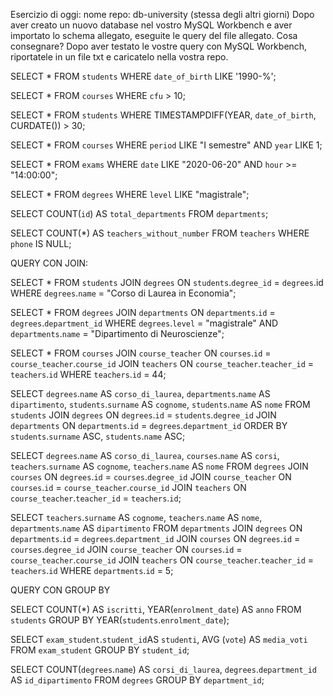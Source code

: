Esercizio di oggi: nome repo: db-university (stessa degli altri giorni)
Dopo aver creato un nuovo database nel vostro MySQL Workbench e aver importato lo schema allegato, eseguite le query del file allegato.
Cosa consegnare?
Dopo aver testato le vostre query con MySQL Workbench, riportatele in un file txt e caricatelo nella vostra repo.

<!-- TASK 1 -->
SELECT *
FROM `students`
WHERE `date_of_birth` LIKE '1990-%';

<!-- TASK 2 -->
SELECT *
FROM `courses`
WHERE `cfu` > 10;

<!-- TASK 3 -->
SELECT *
FROM `students`
WHERE TIMESTAMPDIFF(YEAR, `date_of_birth`, CURDATE()) > 30;

<!-- TASK 4 -->
SELECT *
FROM `courses`
WHERE `period` LIKE "I semestre"
AND `year` LIKE 1;

<!-- TASK 5 -->
SELECT *
FROM `exams`
WHERE `date` LIKE "2020-06-20"
AND `hour` >= "14:00:00";

<!-- TASK 6 -->
SELECT *
FROM `degrees`
WHERE `level` LIKE "magistrale";

<!-- TASK 7 -->
SELECT COUNT(`id`) AS `total_departments`
FROM `departments`;

<!-- TASK 8 -->
SELECT COUNT(*) AS `teachers_without_number`
FROM `teachers`
WHERE `phone` IS NULL;


<!-- @qui Utilizzando lo stesso database di ieri, eseguite le query in allegato. Caricate un secondo file nella stessa repo di ieri (db-university) con le query di oggi.
2 file
  -->

  QUERY CON JOIN:

  <!-- TASK 1 -->
  SELECT *
  FROM `students`
  JOIN `degrees`
  ON `students`.`degree_id` = `degrees`.id
  WHERE `degrees`.`name` = "Corso di Laurea in Economia";

  <!-- TASK 2 -->
  SELECT * 
  FROM `degrees`
  JOIN `departments`
  ON `departments`.`id` = `degrees`.`department_id`
  WHERE `degrees`.`level` = "magistrale"
  AND `departments`.`name` = "Dipartimento di Neuroscienze";

  <!-- TASK 3 -->
  SELECT * 
  FROM `courses`
  JOIN `course_teacher` 
  ON `courses`.`id` = `course_teacher`.`course_id`
  JOIN `teachers`
  ON `course_teacher`.`teacher_id` = `teachers`.`id`
  WHERE `teachers`.`id` = 44;

  <!-- TASK 4 -->
  SELECT `degrees`.`name` AS `corso_di_laurea`, 
  `departments`.`name` AS `dipartimento`,
  `students`.`surname` AS `cognome`,
  `students`.`name` AS `nome`
  FROM `students`
  JOIN `degrees`
  ON `degrees`.`id` = `students`.`degree_id`
  JOIN `departments`
  ON `departments`.`id` = `degrees`.`department_id`
  ORDER BY `students`.`surname` ASC, `students`.`name` ASC;

  <!-- TASK 5 -->
  SELECT `degrees`.`name` AS `corso_di_laurea`,
  `courses`.`name` AS `corsi`,
  `teachers`.`surname` AS `cognome`,
  `teachers`.`name` AS `nome`
  FROM `degrees`
  JOIN `courses`
  ON `degrees`.`id` = `courses`.`degree_id`
  JOIN `course_teacher`
  ON `courses`.`id` = `course_teacher`.`course_id`
  JOIN `teachers`
  ON `course_teacher`.`teacher_id` = `teachers`.`id`;

  <!-- TASK 6 -->
  SELECT `teachers`.`surname` AS `cognome`,
  `teachers`.`name` AS `nome`,
  `departments`.`name` AS `dipartimento`
  FROM `departments`
  JOIN `degrees`
  ON `departments`.`id` = `degrees`.`department_id`
  JOIN `courses`
  ON `degrees`.`id` = `courses`.`degree_id`
  JOIN `course_teacher`
  ON `courses`.`id` = `course_teacher`.`course_id`
  JOIN `teachers`
  ON `course_teacher`.`teacher_id` = `teachers`.`id`
  WHERE `departments`.`id` = 5;

  
  QUERY CON GROUP BY

  <!-- TASK 1 -->
  SELECT COUNT(*) AS `iscritti`, YEAR(`enrolment_date`) AS `anno`
  FROM `students`
  GROUP BY YEAR(`students`.`enrolment_date`);

  <!-- TASK 3 -->
  SELECT `exam_student`.`student_id`AS `studenti`,
  AVG (`vote`) AS `media_voti`
  FROM `exam_student`
  GROUP BY `student_id`;

  <!-- TASK 4 -->
  SELECT COUNT(`degrees`.`name`) AS  `corsi_di_laurea`, `degrees`.`department_id` AS `id_dipartimento`
  FROM `degrees`
  GROUP BY `department_id`;


